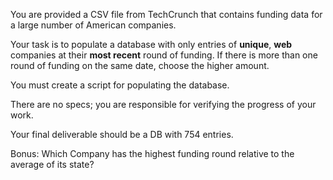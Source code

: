 You are provided a CSV file from TechCrunch that contains funding data for a large number of American companies.

Your task is to populate a database with only entries of **unique**, **web** companies at their **most recent** round of funding. If there is more than one round of funding on the same date, choose the higher amount.

You must create a script for populating the database.

There are no specs; you are responsible for verifying the progress of your work.

Your final deliverable should be a DB with 754 entries.

Bonus: Which Company has the highest funding round relative to the average of its state?
